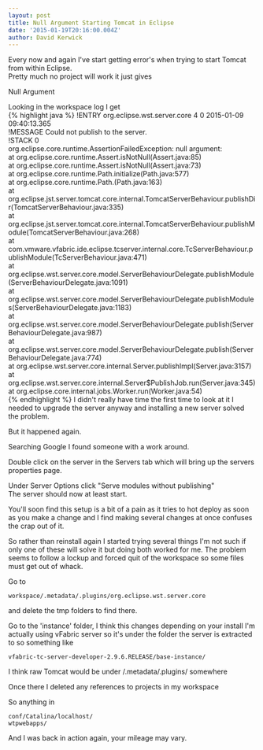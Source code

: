 ```yaml
---
layout: post
title: Null Argument Starting Tomcat in Eclipse
date: '2015-01-19T20:16:00.004Z'
author: David Kerwick
---
```


Every now and again I've start getting error's when trying to start Tomcat from within Eclipse.  
Pretty much no project will work it just gives  

Null Argument  

Looking in the workspace log I get  
{% highlight java %}
!ENTRY org.eclipse.wst.server.core 4 0 2015-01-09 09:40:13.365  
!MESSAGE Could not publish to the server.  
!STACK 0  
org.eclipse.core.runtime.AssertionFailedException: null argument:  
 at org.eclipse.core.runtime.Assert.isNotNull(Assert.java:85)  
 at org.eclipse.core.runtime.Assert.isNotNull(Assert.java:73)  
 at org.eclipse.core.runtime.Path.initialize(Path.java:577)  
 at org.eclipse.core.runtime.Path.<init>(Path.java:163)  
 at org.eclipse.jst.server.tomcat.core.internal.TomcatServerBehaviour.publishDir(TomcatServerBehaviour.java:335)  
 at org.eclipse.jst.server.tomcat.core.internal.TomcatServerBehaviour.publishModule(TomcatServerBehaviour.java:268)  
 at com.vmware.vfabric.ide.eclipse.tcserver.internal.core.TcServerBehaviour.publishModule(TcServerBehaviour.java:471)  
 at org.eclipse.wst.server.core.model.ServerBehaviourDelegate.publishModule(ServerBehaviourDelegate.java:1091)  
 at org.eclipse.wst.server.core.model.ServerBehaviourDelegate.publishModules(ServerBehaviourDelegate.java:1183)  
 at org.eclipse.wst.server.core.model.ServerBehaviourDelegate.publish(ServerBehaviourDelegate.java:987)  
 at org.eclipse.wst.server.core.model.ServerBehaviourDelegate.publish(ServerBehaviourDelegate.java:774)  
 at org.eclipse.wst.server.core.internal.Server.publishImpl(Server.java:3157)  
 at org.eclipse.wst.server.core.internal.Server$PublishJob.run(Server.java:345)  
 at org.eclipse.core.internal.jobs.Worker.run(Worker.java:54)  
{% endhighlight %}
I didn't really have time the first time to look at it I needed to upgrade the server anyway and installing a new server solved the problem.  

But it happened again.  

Searching Google I found someone with a work around.  

Double click on the server in the Servers tab which will bring up the servers properties page.  

Under Server Options click "Serve modules without publishing"  
The server should now at least start.  

You'll soon find this setup is a bit of a pain as it tries to hot deploy as soon as you make a change and I find making several changes at once confuses the crap out of it.  

So rather than reinstall again I started trying several things I'm not such if only one of these will solve it but doing both worked for me. The problem seems to follow a lockup and forced quit of the workspace so some files must get out of whack.  

Go to   

`workspace/.metadata/.plugins/org.eclipse.wst.server.core`  

and delete the tmp folders to find there.  

Go to the 'instance' folder, I think this changes depending on your install I'm actually using vFabric server so it's under the folder the server is extracted to so something like  

`vfabric-tc-server-developer-2.9.6.RELEASE/base-instance/ `

I think raw Tomcat would be under /.metadata/.plugins/ somewhere  

Once there I deleted any references to projects in my workspace  

So anything in  

`conf/Catalina/localhost/`  
`wtpwebapps/`  

And I was back in action again, your mileage may vary.
